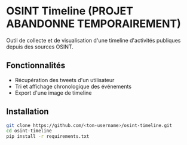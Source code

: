 # OSINT Timeline (PROJET ABANDONNE TEMPORAIREMENT)

Outil de collecte et de visualisation d'une timeline d'activités publiques depuis des sources OSINT.

## Fonctionnalités

- Récupération des tweets d'un utilisateur
- Tri et affichage chronologique des événements
- Export d'une image de timeline

## Installation

```bash
git clone https://github.com/<ton-username>/osint-timeline.git
cd osint-timeline
pip install -r requirements.txt
```